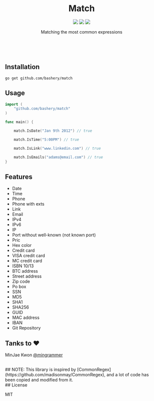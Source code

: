 <br><br>

<h1 align="center">Match</h1>

<p align="center">
  <a href="/LICENSE"><img src="https://img.shields.io/badge/license-MIT-blue.svg"/></a>
  <a href="https://godoc.org/github.com/bashery/match"><img src="https://godoc.org/github.com/mingrammer/commonregex?status.svg"/></a>
  <a href="https://goreportcard.com/report/github.com/bashery/match"><img src="https://goreportcard.com/badge/github.com/mingrammer/commonregex"/></a>
</p>

<p align="center">
Matching the most common expressions
</p>

<br><br><br>


## Installation
```shell
go get github.com/bashery/match
```

## Usage

```go
import (
    "github.com/bashery/match"
)

func main() {

    match.IsDate("Jan 9th 2012") // true

    match.IsTime("5:00PM") // true

    match.IsLink("www.linkedin.com") // true

    match.IsEmails("adams@email.com") // true
}
```

## Features

* Date
* Time
* Phone
* Phone with exts
* Link
* Email
* IPv4
* IPv6
* IP
* Port without well-known (not known port)
* Pric
* Hex color
* Credit card
* VISA credit card
* MC credit card
* ISBN 10/13
* BTC address
* Street address
* Zip code
* Po box
* SSN
* MD5
* SHA1
* SHA256
* GUID
* MAC address
* IBAN
* Git Repository


## Tanks to :heart:
MinJae Kwon [@mingrammer](https://github.com/mingrammer)
 
<br>
## NOTE:
This library is inspired by [CommonRegex](https://github.com/madisonmay/CommonRegex), and a lot of code has been copied and modified from it.

<br>
## License

MIT
